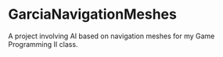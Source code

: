 # GarciaNavigationMeshes
A project involving AI based on navigation meshes for my Game Programming II class.
